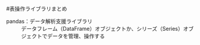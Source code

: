 #表操作ライブラリまとめ

<dl>
<dt>pandas：データ解析支援ライブラリ</dt>
<dd>データフレーム（DataFrame）オブジェクトか、シリーズ（Series）オブジェクトでデータを管理、操作する</dd>
</dl>
